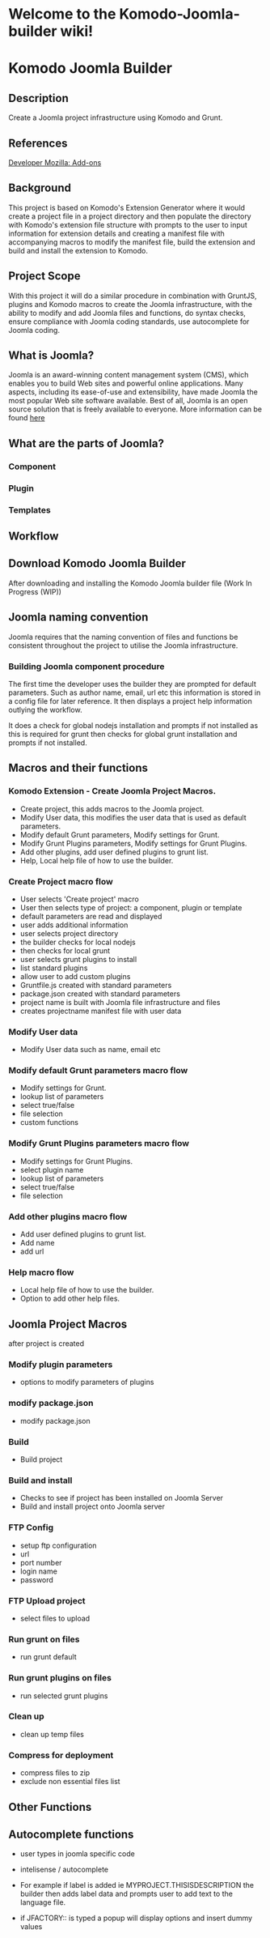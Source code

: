 # Welcome to the Komodo-Joomla-builder wiki!
# Komodo Joomla Builder
## Description
Create a Joomla project infrastructure using Komodo and Grunt.

## References
[Developer Mozilla: Add-ons](https://developer.mozilla.org/en-US/Add-ons/SDK/Tutorials)

## Background
This project is based on Komodo's Extension Generator where it would create a project file in a project directory and then populate the directory with Komodo's extension file structure with prompts to the user to input information for extension details and creating a manifest file with accompanying macros to modify the manifest file, build the extension and build and install the extension to Komodo.

## Project Scope
With this project it will do a similar procedure in combination with GruntJS, plugins and Komodo macros to create the Joomla infrastructure, with the ability to modify and add Joomla files and functions, do syntax checks, ensure compliance with Joomla coding standards, use autocomplete for Joomla coding.

## What is Joomla?
Joomla is an award-winning content management system (CMS), which enables you to build Web sites and powerful online applications. Many aspects, including its ease-of-use and extensibility, have made Joomla the most popular Web site software available. Best of all, Joomla is an open source solution that is freely available to everyone.
More information can be found [here](http://www.joomla.org/)

## What are the parts of Joomla?

### Component

### Plugin

### Templates

## Workflow
## Download Komodo Joomla Builder
After downloading and installing the Komodo Joomla builder file (Work In Progress (WIP))

## Joomla naming convention
Joomla requires that the naming convention of files and functions be consistent throughout the project to utilise the Joomla infrastructure.

### Building Joomla component procedure
The first time the developer uses the builder they are prompted for default parameters.
Such as author name, email, url etc this information is stored in a config file for later reference.
It then displays a project help information outlying the workflow.

It does a check for global nodejs installation and prompts if not installed as this is required for grunt
then checks for global grunt installation and prompts if not installed.

## Macros and their functions
### Komodo Extension - Create Joomla Project Macros.
* Create project, this adds macros to the Joomla project.
* Modify User data, this modifies the user data that is used as default parameters.
* Modify default Grunt parameters, Modify settings for Grunt.
* Modify Grunt Plugins parameters, Modify settings for Grunt Plugins.
* Add other plugins, add user defined plugins to grunt list.
* Help, Local help file of how to use the builder.

### Create Project macro flow
* User selects 'Create project' macro
* User then selects type of project: a component, plugin or template
* default parameters are read and displayed
* user adds additional information
* user selects project directory
* the builder checks for local nodejs
* then checks for local grunt
* user selects grunt plugins to install
* list standard plugins
* allow user to add custom plugins
* Gruntfile.js created with standard parameters
* package.json created with standard parameters
* project name is built with Joomla file infrastructure and files
* creates projectname manifest file with user data

### Modify User data
* Modify User data such as name, email etc

### Modify default Grunt parameters macro flow
* Modify settings for Grunt.
* lookup list of parameters
* select true/false
* file selection
* custom functions

### Modify Grunt Plugins parameters macro flow
* Modify settings for Grunt Plugins.
* select plugin name
* lookup list of parameters
* select true/false
* file selection

### Add other plugins macro flow
* Add user defined plugins to grunt list.
* Add name
* add url

### Help macro flow
* Local help file of how to use the builder.
* Option to add other help files.


## Joomla Project Macros
after project is created
### Modify plugin parameters
* options to modify parameters of plugins

### modify package.json
* modify package.json

### Build
* Build project

### Build and install
* Checks to see if project has been installed on Joomla Server
* Build and install project onto Joomla server

### FTP Config
* setup ftp configuration
* url
* port number
* login name
* password

### FTP Upload project
* select files to upload

### Run grunt on files
* run grunt default

### Run grunt plugins on files
* run selected grunt plugins

### Clean up
* clean up temp files

### Compress for deployment
* compress files to zip
* exclude non essential files list

## Other Functions

## Autocomplete functions
* user types in joomla specific code

* intelisense / autocomplete

* For example if label is added ie MYPROJECT.THISISDESCRIPTION the builder then adds label data and prompts user to add text to the language file.

* if JFACTORY:: is typed a popup will display options and insert dummy values


<script>
  (function(i,s,o,g,r,a,m){i['GoogleAnalyticsObject']=r;i[r]=i[r]||function(){
  (i[r].q=i[r].q||[]).push(arguments)},i[r].l=1*new Date();a=s.createElement(o),
  m=s.getElementsByTagName(o)[0];a.async=1;a.src=g;m.parentNode.insertBefore(a,m)
  })(window,document,'script','//www.google-analytics.com/analytics.js','ga');

  ga('create', 'UA-66284973-1', 'auto');
  ga('send', 'pageview');

</script>

